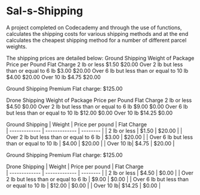 # Sal-s-Shipping
A project completed on Codecademy and through the use of functions, calculates the shipping costs for various shipping methods and at the end calculates the cheapest shipping method for a number of different parcel weights.

The shipping prices are detailed below: 
Ground Shipping
Weight of Package 	              Price per Pound 	Flat Charge
2 lb or less 	                     $1.50 	            $20.00
Over 2 lb but less 
than or equal to 6 lb 	           $3.00 	              $20.00
Over 6 lb but less 
than or equal to 10 lb 	           $4.00 	          $20.00
Over 10 lb 	                       $4.75 	          $20.00

Ground Shipping Premium Flat charge: $125.00

Drone Shipping
Weight of Package 	              Price per Pound 	Flat Charge
2 lb or less 	                      $4.50 	          $0.00
Over 2 lb but less 
than or equal to 6 lb 	            $9.00 	          $0.00
Over 6 lb but less 
than or equal to 10 lb 	            $12.00 	          $0.00
Over 10 lb 	                        $14.25 	          $0.00

Ground Shipping
| Weight    | Price per pound     | Flat Charge  
| ------------- | ------------- | --------    |
| 2 lb or less        | $1.50         | $20.00  |
| Over 2 lb but less than or equal to 6 lb        |  $3.00       | $20.00  |
| Over 6 lb but less than or equal to 10 lb        |  $4.00       | $20.00  |
| Over 10 lb|  $4.75      | $20.00 |

Ground Shipping Premium Flat charge: $125.00

Drone Shipping
| Weight    | Price per pound     | Flat Charge  
| ------------- | ------------- | --------    |
| 2 lb or less        | $4.50         | $0.00  |
| Over 2 lb but less than or equal to 6 lb        |  $9.00       | $0.00  |
| Over 6 lb but less than or equal to 10 lb        |  $12.00       | $0.00  |
| Over 10 lb|  $14.25      | $0.00 |


